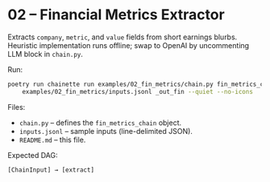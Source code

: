 # 02 – Financial Metrics Extractor

Extracts `company`, `metric`, and `value` fields from short earnings blurbs.
Heuristic implementation runs offline; swap to OpenAI by uncommenting LLM block
in `chain.py`.

Run:
```bash
poetry run chainette run examples/02_fin_metrics/chain.py fin_metrics_chain \
    examples/02_fin_metrics/inputs.jsonl _out_fin --quiet --no-icons
```

Files:

* `chain.py` – defines the `fin_metrics_chain` object.
* `inputs.jsonl` – sample inputs (line-delimited JSON).
* `README.md` – this file.

Expected DAG:

```
[ChainInput] → [extract]
``` 